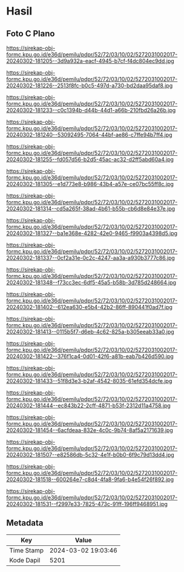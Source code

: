 # Hasil

## Foto C Plano

https://sirekap-obj-formc.kpu.go.id/e36d/pemilu/pdpr/52/72/03/10/02/5272031002017-20240302-181205--3d9a932a-eacf-4945-b7cf-f4dc804ec9dd.jpg

https://sirekap-obj-formc.kpu.go.id/e36d/pemilu/pdpr/52/72/03/10/02/5272031002017-20240302-181226--2513f8fc-b0c5-497d-a730-bd2daa95daf8.jpg

https://sirekap-obj-formc.kpu.go.id/e36d/pemilu/pdpr/52/72/03/10/02/5272031002017-20240302-181233--c0c1394b-d44b-44d1-a66b-210fbd26a26b.jpg

https://sirekap-obj-formc.kpu.go.id/e36d/pemilu/pdpr/52/72/03/10/02/5272031002017-20240302-181240--53092495-7064-44bf-ae86-c7ffe94b7ff4.jpg

https://sirekap-obj-formc.kpu.go.id/e36d/pemilu/pdpr/52/72/03/10/02/5272031002017-20240302-181255--fd057d56-b2d5-45ac-ac32-d2ff5abd60a4.jpg

https://sirekap-obj-formc.kpu.go.id/e36d/pemilu/pdpr/52/72/03/10/02/5272031002017-20240302-181305--e1d773e8-b986-43b4-a57e-ce07bc55ff8c.jpg

https://sirekap-obj-formc.kpu.go.id/e36d/pemilu/pdpr/52/72/03/10/02/5272031002017-20240302-181314--cd5a265f-38ad-4b61-b55b-cb6d8e84e37e.jpg

https://sirekap-obj-formc.kpu.go.id/e36d/pemilu/pdpr/52/72/03/10/02/5272031002017-20240302-181327--ba1e368e-4282-42e0-9465-f9903a4398d5.jpg

https://sirekap-obj-formc.kpu.go.id/e36d/pemilu/pdpr/52/72/03/10/02/5272031002017-20240302-181337--0cf2a31e-0c2c-4247-aa3a-a930b3777c86.jpg

https://sirekap-obj-formc.kpu.go.id/e36d/pemilu/pdpr/52/72/03/10/02/5272031002017-20240302-181348--f73cc3ec-6df5-45a5-b58b-3d785d248664.jpg

https://sirekap-obj-formc.kpu.go.id/e36d/pemilu/pdpr/52/72/03/10/02/5272031002017-20240302-181402--612ea630-e5b4-42b2-86ff-890441f0ad7f.jpg

https://sirekap-obj-formc.kpu.go.id/e36d/pemilu/pdpr/52/72/03/10/02/5272031002017-20240302-181413--0115b5f7-d6eb-4c62-825a-b305eeab33a0.jpg

https://sirekap-obj-formc.kpu.go.id/e36d/pemilu/pdpr/52/72/03/10/02/5272031002017-20240302-181422--376f1ca4-0d01-42f6-a81b-eab7b426d590.jpg

https://sirekap-obj-formc.kpu.go.id/e36d/pemilu/pdpr/52/72/03/10/02/5272031002017-20240302-181433--51f8d3e3-b2af-4542-8035-61efd354dcfe.jpg

https://sirekap-obj-formc.kpu.go.id/e36d/pemilu/pdpr/52/72/03/10/02/5272031002017-20240302-181444--ec843b22-2cff-4871-b53f-2312d11a4758.jpg

https://sirekap-obj-formc.kpu.go.id/e36d/pemilu/pdpr/52/72/03/10/02/5272031002017-20240302-181454--6acfdeaa-832e-4c0c-9b74-8af5a2171639.jpg

https://sirekap-obj-formc.kpu.go.id/e36d/pemilu/pdpr/52/72/03/10/02/5272031002017-20240302-181507--e82586db-5c32-4e1f-b0b0-6f9c79d13dd4.jpg

https://sirekap-obj-formc.kpu.go.id/e36d/pemilu/pdpr/52/72/03/10/02/5272031002017-20240302-181518--600264e7-c8d4-4fa8-9fa6-b4e54f26f892.jpg

https://sirekap-obj-formc.kpu.go.id/e36d/pemilu/pdpr/52/72/03/10/02/5272031002017-20240302-181531--f2997e33-7825-473c-91ff-196ff9468951.jpg


## Metadata

| Key        | Value               |
| ---------- | ------------------- |
| Time Stamp | 2024-03-02 19:03:46 |
| Kode Dapil | 5201                |




